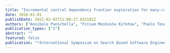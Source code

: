 ```yaml
---
title: "Incremental control dependency frontier exploration for many-criteria test case generation"
date: 2018-01-01
publishDate: 2022-02-02T11:00:27.833181Z
authors: ["Annibale Panichella", "Fitsum Meshesha Kifetew", "Paolo Tonella"]
publication_types: ["1"]
abstract: ""
featured: false
publication: "*International Symposium on Search Based Software Engineering*"
---
```


